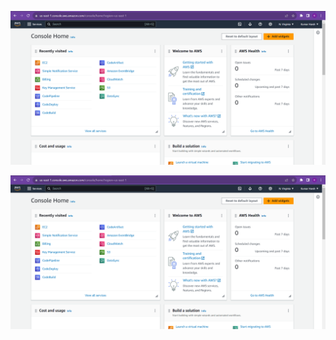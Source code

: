 ![img](../img/Ec2/AWS-management-Console.png)
  
<p>
  <img src="../img/Ec2/AWS-management-Console.png" alt="IMAGE">
</p>
